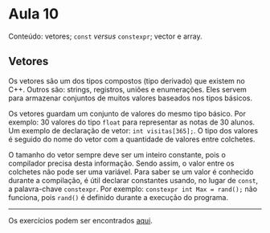 # Aula 10

Conteúdo: vetores; `const` *versus* `constexpr`; vector e array.

## Vetores

Os vetores são um dos tipos compostos (tipo derivado) que existem no C++. Outros são: strings, registros, uniões e enumerações. Eles servem para armazenar conjuntos de muitos valores baseados nos tipos básicos.

Os vetores guardam um conjunto de valores do mesmo tipo básico. Por exemplo: 30 valores do tipo `float` para representar as notas de 30 alunos. Um exemplo de declaração de vetor: `int visitas[365];`. O tipo dos valores é seguido do nome do vetor com a quantidade de valores entre colchetes. 

O tamanho do vetor sempre deve ser um inteiro constante, pois o compilador precisa desta informação. Sendo assim, o valor entre os colchetes não pode ser uma variável. Para saber se um valor é conhecido durante a compilação, é útil declarar constantes usando, no lugar de `const`, a palavra-chave `constexpr`. Por exemplo: `constexpr int Max = rand();` não funciona, pois `rand()` é definido durante a execução do programa.



---

Os exercícios podem ser encontrados [aqui](https://github.com/JudsonSS/ProgComp/blob/master/Labs/Lab10/Lab10.pdf).